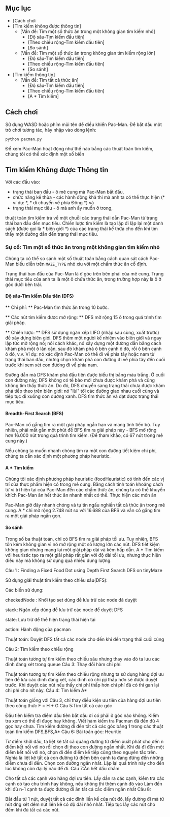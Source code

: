 ## Mục lục
* [Cách chơi
* [Tìm kiếm không được thông tin]
    * [Vấn đề: Tìm một số thức ăn trong một không gian tìm kiếm nhỏ]
        * [Độ sâu-Tìm kiếm đầu tiên]
        * [Theo chiều rộng-Tìm kiếm đầu tiên]
        * [So sánh]
    * [Vấn đề: Tìm một số thức ăn trong không gian tìm kiếm rộng lớn]
        * [Độ sâu-Tìm kiếm đầu tiên]
        * [Theo chiều rộng-Tìm kiếm đầu tiên]
        * [So sánh]
* [Tìm kiếm thông tin]
    * [Vấn đề: Tìm tất cả thức ăn]
        * [Độ sâu-Tìm kiếm đầu tiên]
        * [Theo chiều rộng-Tìm kiếm đầu tiên]
        * [A * Tìm kiếm]
        

## Cách chơi
Sử dụng WASD hoặc phím mũi tên để điều khiển Pac-Man. Để bắt đầu một trò chơi tương tác, hãy nhập vào dòng lệnh:

~~~~
python pacman.py
~~~~

Để xem Pac-Man hoạt động như thế nào bằng các thuật toán tìm kiếm, chúng tôi có thể xác định một số biến


## Tìm kiếm Không được Thông tin
Với các đầu vào:
* trạng thái ban đầu - ô mê cung mà Pac-Man bắt đầu,
* chức năng kế thừa - các hành động khả thi mà anh ta có thể thực hiện (* ví dụ: *, * di chuyển về phía Đông *) và
* trạng thái mục tiêu - ô mà anh ấy muốn ở trong,

thuật toán tìm kiếm trả về một chuỗi các trạng thái dẫn Pac-Man từ trạng thái ban đầu đến mục tiêu. Chiến lược tìm kiếm là tạo lặp đi lặp lại một danh sách (được gọi là * biên giới *) của các trạng thái kế thừa cho đến khi tìm thấy một đường dẫn đến trạng thái mục tiêu.


### Sự cố: Tìm một số thức ăn trong một không gian tìm kiếm nhỏ
Chúng ta có thể so sánh một số thuật toán bằng cách quan sát cách Pac-Man biểu diễn trên `MAZE_TYPE` nhỏ xíu với một chấm thức ăn cố định.

Trạng thái ban đầu của Pac-Man là ở góc trên bên phải của mê cung. Trạng thái mục tiêu của anh ta là một ô chứa thức ăn, trong trường hợp này là ô ở góc dưới bên trái.

#### Độ sâu-Tìm kiếm Đầu tiên (DFS)

** Chi phí: ** Pac-Man tìm thức ăn trong 10 bước.

** Các nút tìm kiếm được mở rộng: ** DFS mở rộng 15 ô trong quá trình tìm giải pháp.

** Chiến lược: ** DFS sử dụng ngăn xếp LIFO (nhập sau cùng, xuất trước) để xây dựng biên giới. DFS thêm một người kế nhiệm vào biên giới và ngay lập tức mở rộng nó; nói cách khác, nó xây dựng một đường dẫn bằng cách khám phá một ô lân cận, sau đó khám phá ô bên cạnh ô đó, rồi ô bên cạnh ô đó, v.v. Ví dụ: nó xác định Pac-Man có thể đi về phía tây hoặc nam từ trạng thái ban đầu, nhưng chọn khám phá con đường đi về phía tây đến cuối trước khi xem xét con đường đi về phía nam.

Đường dẫn mà DFS khám phá đầu tiên được biểu thị bằng màu trắng. Ở cuối con đường này, DFS không có tế bào mới chưa được khám phá và cũng không tìm thấy thức ăn. Do đó, DFS chuyển sang trạng thái chưa được khám phá tiếp theo trên biên giới: nó "lùi" tới các đường giao nhau cuối cùng và tiếp tục đi xuống con đường xanh. DFS tìm thức ăn và đạt được trạng thái mục tiêu.

#### Breadth-First Search (BFS)
Pac-Man cố gắng tìm ra một giải pháp ngắn hạn và mang tính tiến bộ. Tuy nhiên, phải mất gần một phút để BFS tìm ra giải pháp này - BFS mở rộng hơn 16.000 nút trong quá trình tìm kiếm. (Để tham khảo, có 67 nút trong mê cung này.)

Nếu chúng ta muốn nhanh chóng tìm ra một con đường tiết kiệm chi phí, chúng ta cần xác định một phương pháp heuristic.

#### A * Tìm kiếm
Chúng tôi xác định phương pháp heuristic (foodHeuristic) có tính đến các vị trí của thực phẩm hiện có trong mê cung. Bằng cách tính toán khoảng cách từ vị trí hiện tại của Pac-Man đến các chấm thức ăn, chúng ta có thể khuyến khích Pac-Man ăn hết thức ăn nhanh nhất có thể. Thực hiện các món ăn



Pac-Man giờ đây nhanh chóng và tự tin ngấu nghiến tất cả thức ăn trong mê cung. A * chỉ mở rộng 2.748 nút so với 16.688 của BFS và vẫn cố gắng tìm ra một giải pháp ngắn gọn.


#### So sánh
Trong số ba thuật toán, chỉ có BFS tìm ra giải pháp tối ưu. Tuy nhiên, BFS tốn kém không gian vì nó mở rộng một số lượng lớn các nút. DFS tiết kiệm không gian nhưng mang lại một giải pháp dài và kém hấp dẫn. A * Tìm kiếm với heuristic tạo ra một giải pháp rất gần với độ dài tối ưu, nhưng thực hiện điều này mà không sử dụng quá nhiều dung lượng.

Câu 1 : Finding a Fixed Food Dot using Depth First Search
DFS on tinyMaze

Sử dụng giải thuật tìm kiếm theo chiều sâu(DFS):

Các biến sử dụng:

checkedNode : Khởi tạo set dùng để lưu trữ các node đã duyệt

stack: Ngăn xếp dùng để lưu trữ các node để duyệt DFS

state: Lưu trữ để thể hiện trạng thái hiện tại

action: Hành động của pacman

Thuật toán: Duyệt DFS tất cả các node cho đến khi đến trạng thái cuối cùng

Câu 2: Tìm kiếm theo chiều rộng

Thuật toán tương tự tìm kiếm theo chiều sâu nhưng thay vào đó ta lưu các đỉnh đang xét trong queue
Câu 3: Thay đổi hàm chi phí:

Thuật toán tương tự tìm kiếm theo chiều rộng nhưng ta sử dụng hàng đợi ưu tiên để lưu các đỉnh đang xét, các đỉnh có chi pjí thấp hơn sẽ được duyệt trước.
Khi duyệt các nút nếu thấy chi phí thấp hơn chi phí đã có thì gan lại chi phí cho nít này.
Câu 4: Tìm kiếm A*

Thuật toán giống với Câu 3, chỉ thay điều kiện ưu tiên của hàng đợi ưu tiên theo công thức F = H + G
Câu 5:Tìm tất cả các góc

Đầu tiên kiểm tra điểm đầu tiên bắt đầu đi có phải ở góc nào không.
Kiểm tra xem có thể đi đuọc hay không.
Viết hàm kiếm tra Pacman đã đến đủ 4 gọc hay chưa.
Tìm kiếm đường đi đến tất cả các góc bằng 1 trong các thuật toán tìm kiếm DFS,BFS,A*
Câu 6: Bài toán góc: Heurític

Từ điểm khởi đầu, ta liệt kê tất cả quãng đường từ điểm xuất phát cho đến n điểm kết nối với nó rồi chọn đi theo con đường ngắn nhất.
Khi đã đi đến một điểm kết nối với nó, chọn đi đến điểm kế tiếp cũng theo nguyên tắc trên. Nghĩa là liệt kê tất cả con đường từ điểm bên cạnh ta đang đứng đến những điểm chưa đi đến. Chọn con đường ngắn nhất.
Lặp lại quá trình này cho đến lúc không còn đại lý nào để đi.
Câu 7:Ăn hết dấu chấm

Cho tất cả các cạnh vào hàng đợi ưu tiên.
Lấy dần ra các cạnh, kiểm tra các cạnh có tạo chu trình hay không, nếu không thì thêm cạnh đó vào
Làm đến khi đủ n-1 cạnh ta được đường đi ăn tất cả cấc điểm ngắn nhất
Câu 8:

Bắt đầu từ 1 nút, duyệt tất cả các đỉnh liền kề của nút đó, lấy đường đi mà từ nút đng xét đếm nút liền kề có độ dài nhỏ nhất.
Tiếp tục lấy các nút cho đếm khi đủ tất cả các nút.
